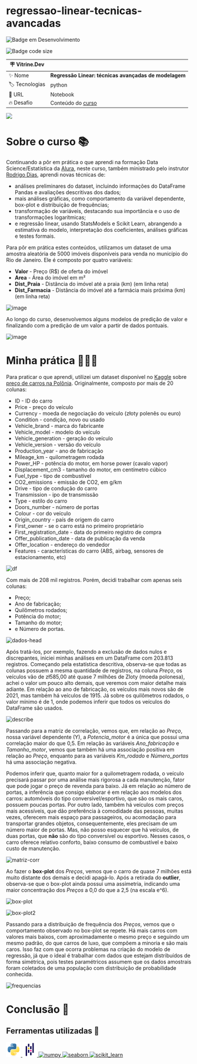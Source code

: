 # regressao-linear-tecnicas-avancadas

![Badge em Desenvolvimento](http://img.shields.io/static/v1?label=STATUS&message=EM%20DESENVOLVIMENTO&color=GREEN&style=for-the-badge)

![Badge code size](https://img.shields.io/github/languages/code-size/fab-souza/regressao-linear-tecnicas-avancadas)

| :placard: Vitrine.Dev |    |
| -------------  | --- |
| :sparkles: Nome        | **Regressão Linear: técnicas avançadas de modelagem**
| :label: Tecnologias | python
| :rocket: URL         | Notebook
| :fire: Desafio     | Conteúdo do [curso](https://www.alura.com.br/curso-online-data-science-modelo-regressao-linear-assimetria-statsmodel)

![](https://github.com/fab-souza/regressao-linear-tecnicas-avancadas/assets/67301805/9b9aa0b1-2c78-4800-ac0f-c5c357e5b70d#vitrinadev)

# Sobre o curso 📚
Continuando a pôr em prática o que aprendi na formação Data Science/Estatística da [Alura](https://www.alura.com.br/), neste curso, também ministrado pelo instrutor [Rodrigo Dias](https://www.linkedin.com/in/rodrigo-fernando-dias-118181120/), aprendi novas técnicas de:

- análises preliminares do dataset, incluindo informações do DataFrame Pandas e avaliações descritivas dos dados; 
- mais análises gráficas, como comportamento da variável dependente, box-plot e distribuição de frequências; 
- transformação de variáveis, destacando sua importância e o uso de transformações logarítmicas;
- e regressão linear, usando StatsModels e Scikit Learn, abrangendo a estimativa do modelo, interpretação dos coeficientes, análises gráficas e testes formais.

Para pôr em prática estes conteúdos, utilizamos um dataset de uma amostra aleatória de 5000 imóveis disponíveis para venda no município do Rio de Janeiro. Ele é composto por quatro variáveis: 

- **Valor** - Preço (R$) de oferta do imóvel
- **Area** - Área do imóvel em m²
- **Dist_Praia** - Distância do imóvel até a praia (km) (em linha reta)
- **Dist_Farmacia** - Distância do imóvel até a farmácia mais próxima (km) (em linha reta)

![image](https://github.com/fab-souza/regressao-linear-tecnicas-avancadas/assets/67301805/2045aed8-6ca6-40d5-8d5f-518afc2ebf58)

Ao longo do curso, desenvolvemos alguns modelos de predição de valor e finalizando com a predição de um valor a partir de dados pontuais.

![image](https://github.com/fab-souza/regressao-linear-tecnicas-avancadas/assets/67301805/b6ae81d7-cd2f-495a-b2db-023956357480)




# Minha prática 👩🏻‍💻 

Para praticar o que aprendi, utilizei um dataset disponível no [Kaggle](https://www.kaggle.com) sobre [preço de carros na Polônia](https://www.kaggle.com/datasets/bartoszpieniak/poland-cars-for-sale-dataset). Originalmente, composto por mais de 20 colunas:

* ID - ID do carro
* Price - preço do veículo
* Currency - moeda de negociação do veículo (złoty polenês ou euro)
* Condition - condição, novo ou usado
* Vehicle_brand - marca do fabricante
* Vehicle_model - modelo do veículo
* Vehicle_generation - geração do veículo
* Vehicle_version - versão do veículo
* Production_year - ano de fabricação
* Mileage_km - quilometragem rodada
* Power_HP - potência do motor, em horse power (cavalo vapor)
* Displacement_cm3 - tamanho do motor, em centímetro cúbico
* Fuel_type - tipo de combustível
* CO2_emissions - emissão de CO2, em g/km
* Drive - tipo de condução do carro
* Transmission - ipo de transmissão
* Type - estilo do carro
* Doors_number - número de portas
* Colour - cor do veículo
* Origin_country - país de origem do carro
* First_owner - se o carro está no primeiro proprietário
* First_registration_date - data do primeiro registro de compra
* Offer_publication_date - data de publicação da venda
* Offer_location - endereço do vendedor
* Features - características do carro (ABS, airbag, sensores de estacionamento, etc)

![df](https://github.com/fab-souza/regressao-linear-tecnicas-avancadas/assets/67301805/3cee8867-80a2-4fa3-9ef3-5491657045ce)

Com mais de 208 mil registros. Porém, decidi trabalhar com apenas seis colunas:
- Preço;
- Ano de fabricação;
- Quilômetros rodados;
- Potência do motor; 
- Tamanho do motor;
- e Número de portas.

![dados-head](https://github.com/fab-souza/regressao-linear-tecnicas-avancadas/assets/67301805/a5847220-0ac1-4d04-b6ce-efea7c33c7c2)

Após tratá-los, por exemplo, fazendo a exclusão de dados nulos e discrepantes, iniciei minhas análises em um DataFrame com 203.813 registros. Começando pela estatística descritiva, observa-se que todas as colunas possuem a mesma quantidade de registros, na coluna *Preço*, os veículos vão de zł585,00 até quase 7 milhões de Zloty (moeda polonesa), achei o valor um pouco alto demais, que veremos com maior detalhe mais adiante. Em relação ao ano de fabricação, os veículos mais novos são de 2021, mas também há veículos de 1915. Já sobre os quilômetros rodados, o valor mínimo é de 1, onde podemos inferir que todos os veículos do DataFrame são usados.

![describe](https://github.com/fab-souza/regressao-linear-tecnicas-avancadas/assets/67301805/609cad2a-fff5-4b7f-833f-28971bd07609)

Passando para a matriz de correlação, vemos que, em relação ao *Preço*, nossa variável dependente (Y), a *Potencia_motor* é a única que possui uma correlação maior do que 0,5. Em relação às variáveis *Ano_fabricação* e *Tamanho_motor*, vemos que também há uma associação positiva em relação ao *Preço*, enquanto para as variáveis *Km_rodado* e *Número_portas* há uma associação negativa. 

Podemos inferir que, quanto maior for a quilometragem rodada, o veículo precisará passar por uma análise mais rigorosa a cada manutenção, fator que pode jogar o preço de revenda para baixo. Já em relação ao número de portas, a inferência que consigo elaborar é em relação aos modelos dos carros: automóveis do tipo conversível/esportivo, que são os mais caros, possuem poucas portas. Por outro lado, também há veículos com preços mais acessíveis, que dão preferência à comodidade das pessoas, muitas vezes, oferecem mais espaço para passageiros, ou acomodação para transportar grandes objetos, consequentemente, eles precisam de um número maior de portas. Mas, não posso esquecer que há veículos, de duas portas, que **não** são do tipo conversível ou esportivo. Nesses casos, o carro oferece relativo conforto, baixo consumo de combustível e baixo custo de manutenção.

![matriz-corr](https://github.com/fab-souza/regressao-linear-tecnicas-avancadas/assets/67301805/27d1d1dc-e8aa-4cfe-8dba-425576d3e481)

Ao fazer o **box-plot** dos *Preços*, vemos que o carro de quase 7 milhões está muito distante dos demais e decidi apagá-lo. Após a retirada do **outlier**, observa-se que o box-plot ainda possui uma assimetria, indicando uma maior concentração dos *Preços* a 0,0 do que a 2,5 (na escala e^6).

![box-plot](https://github.com/fab-souza/regressao-linear-tecnicas-avancadas/assets/67301805/7182a8a6-72d5-42b6-8081-5f35a61d0f20)

![box-plot2](https://github.com/fab-souza/regressao-linear-tecnicas-avancadas/assets/67301805/6a6df985-8e01-4a96-83b1-822a66c0cc32)

Passando para a distribuição de frequência dos *Preços*, vemos que o comportamento observado no box-plot se repete. Há mais carros com valores mais baixos, com aproximadamente o mesmo preço e seguindo um mesmo padrão, do que carros de luxo, que compõem a minoria e são mais caros. Isso faz com que ocorra problemas na criação do modelo de regressão, já que o ideal é trabalhar com dados que estejam distribuídos de forma simétrica, pois testes paramétricos assumem que os dados amostrais foram coletados de uma população com distribuição de probabilidade conhecida.

![frequencias](https://github.com/fab-souza/regressao-linear-tecnicas-avancadas/assets/67301805/19c99d08-4b28-4048-a967-3ba3e1533fbb)


























# Conclusão 🏁
















## Ferramentas utilizadas 🧰

<p>
  <a href="https://www.python.org" target="_blank" rel="noreferrer"> <img src="https://raw.githubusercontent.com/devicons/devicon/master/icons/python/python-original.svg" alt="python" width="40" height="40"/> </a>
  <a href="https://pandas.pydata.org/" target="_blank" rel="noreferrer"> <img src="https://raw.githubusercontent.com/devicons/devicon/2ae2a900d2f041da66e950e4d48052658d850630/icons/pandas/pandas-original.svg" alt="pandas" width="40" height="40"/> </a> 
  <a href="https://numpy.org/" target="_blank" rel="noreferrer"> <img src="https://numpy.org/images/logo.svg" alt="numpy" width="40" height="40"/> </a>
  <a href="https://seaborn.pydata.org/" target="_blank" rel="noreferrer"> <img src="https://seaborn.pydata.org/_images/logo-mark-lightbg.svg" alt="seaborn" width="40" height="40"/> </a>
  <a href="https://scikit-learn.org/" target="_blank" rel="noreferrer"> <img src="https://upload.wikimedia.org/wikipedia/commons/0/05/Scikit_learn_logo_small.svg" alt="scikit_learn" width="40" height="40"/> </a>
</p>
